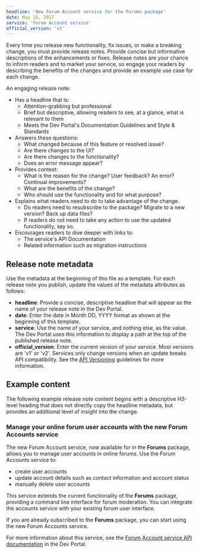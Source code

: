 ```yaml
---
headline: 'New Forum Account service for the Forums package'
date: May 16, 2017
service: 'Forum Account service'
official_version: 'v1'
---
```


Every time you release new functionality, fix issues, or make a breaking change, you must provide release notes. Provide concise but informative descriptions of the enhancements or fixes. Release notes are your chance to inform readers and to market your service, so engage your readers by describing the benefits of the changes and provide an example use case for each change. 

An engaging release note: 
* Has a headline that is:
  + Attention-grabbing but professional
  + Brief but descriptive, allowing readers to see, at a glance, what is relevant to them
  + Meets the Dev Portal's Documentation Guidelines and Style & Standards 
* Answers these questions: 
  + What changed because of this feature or resolved issue?
  + Are there changes to the UI?
  + Are there changes to the functionality?
  + Does an error message appear?
* Provides context:
  + What is the reason for the change? User feedback? An error? Continual improvements?
  + What are the benefits of the change?
  + Who should use the functionality and for what purpose?
* Explains what readers need to do to take advantage of the change.
  + Do readers need to resubscribe to the package? Migrate to a new version? Back up data files?
  + If readers do not need to take any action to use the updated functionality, say so.
* Encourages readers to dive deeper with links to:
  + The service's API Documentation 
  + Related information such as migration instructions

## Release note metadata
Use the metadata at the beginning of this file as a template. For each release note you publish, update the values of the metadata attributes as follows:

* **headline**: Provide a concise, descriptive headline that will appear as the name of your release note in the Dev Portal.
* **date**: Enter the date in Month DD, YYYY format as shown at the beginning of this template.
* **service**: Use the name of your service, and nothing else, as the value. The Dev Portal uses this information to display a path at the top of the published release note.
* **official_version**: Enter the current version of your service. Most versions are 'v1' or 'v2'. Services only change versions when an update breaks API compatibility. See the [API Versioning](https://devportal.yaas.io/tools/developmentguidelines/020_api_versioning.html) guidelines for more information. 

## Example content
The following example release note content begins with a descriptive H3-level heading that does not directly copy the headline metadata, but provides an additional level of insight into the change.

### Manage your online forum user accounts with the new Forum Accounts service
The new Forum Account service, now available for in the **Forums** package, allows you to manage user accounts in online forums. Use the Forum Accounts service to: 

* create user accounts
* update account details such as contact information and account status
* manually delete user accounts

This service extends the current functionality of the **Forums** package, providing a command line interface for forum moderation. You can integrate the accounts service with your existing forum user interface. 

If you are already subscribed to the **Forums** package, you can start using the new Forum Accounts service. 

For more information about this service, see the [Forum Account service API documentation](#) in the Dev Portal. 


